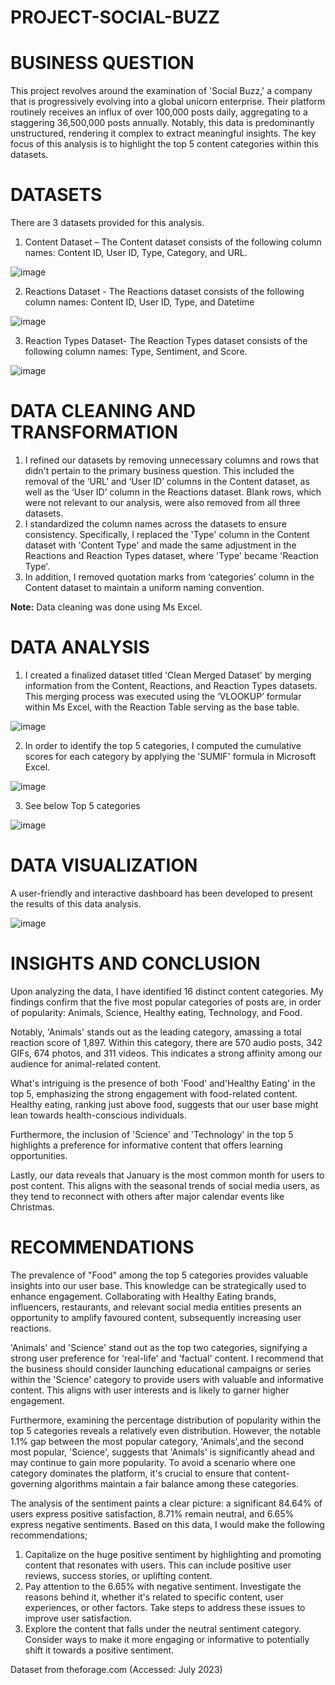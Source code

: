 # PROJECT-SOCIAL-BUZZ

# BUSINESS QUESTION

This project revolves around the examination of 'Social Buzz,' a company that is progressively evolving into a global unicorn enterprise. Their platform routinely receives an influx of over 100,000 posts daily, aggregating to a staggering 36,500,000 posts annually. Notably, this data is predominantly unstructured, rendering it complex to extract meaningful insights. The key focus of this analysis is to highlight the top 5 content categories within this datasets.

# DATASETS

There are 3 datasets provided for this analysis.
1.	Content Dataset – The Content dataset consists of the following column names: Content ID, User ID, Type, Category, and URL.
   
![image](https://github.com/Tanpepper29/PROJECT-SOCIAL-BUZZ/assets/137109080/22045082-7d24-4b27-b37a-21b05b58097b)

2.	Reactions Dataset - The Reactions dataset consists of the following column names: Content ID, User ID, Type, and Datetime

   ![image](https://github.com/Tanpepper29/PROJECT-SOCIAL-BUZZ/assets/137109080/0c6c8d33-476a-4b08-9d28-9b800ca6f7da)

3.	Reaction Types Dataset- The Reaction Types dataset consists of the following column names: Type, Sentiment, and Score.
   
   ![image](https://github.com/Tanpepper29/PROJECT-SOCIAL-BUZZ/assets/137109080/565bda9b-e455-42e5-9a03-8cd157441d43)
   
# DATA CLEANING AND TRANSFORMATION

1.	I refined our datasets by removing unnecessary columns and rows that didn't pertain to the primary business question. This included the removal of the ‘URL’ and ‘User ID’ columns in the Content dataset, as well as the ‘User ID’ column in the Reactions dataset. Blank rows, which were not relevant to our analysis, were also removed from all three datasets.
2.	I standardized the column names across the datasets to ensure consistency. Specifically, I replaced the 'Type' column in the Content dataset with 'Content Type' and made the same adjustment in the Reactions and Reaction Types dataset, where 'Type' became 'Reaction Type'. 
3.	In addition, I removed quotation marks from ‘categories’ column in the Content dataset to maintain a uniform naming convention.
   
   **Note:** Data cleaning was done using Ms Excel.

  # DATA ANALYSIS
1. I created a finalized dataset titled 'Clean Merged Dataset' by merging information from the Content, Reactions, and Reaction Types datasets. This merging process was executed using the ‘VLOOKUP’ formular within Ms Excel, with the Reaction Table serving as the base table.
   
![image](https://github.com/Tanpepper29/PROJECT-SOCIAL-BUZZ/assets/137109080/d5023c88-2cb8-4540-bdc8-b4ef409e4629)

2. In order to identify the top 5 categories, I computed the cumulative scores for each category by applying the 'SUMIF' formula in Microsoft Excel.
   
![image](https://github.com/Tanpepper29/PROJECT-SOCIAL-BUZZ/assets/137109080/8050706e-4478-41ac-8349-273fc559bebb)

3. See below Top 5 categories

![image](https://github.com/Tanpepper29/PROJECT-SOCIAL-BUZZ/assets/137109080/1450838b-23b8-461c-88ff-91ac680e9d0c)

# DATA VISUALIZATION
A user-friendly and interactive dashboard has been developed to present the results of this data analysis.

![image](https://github.com/Tanpepper29/PROJECT-SOCIAL-BUZZ/assets/137109080/7e68e580-7ac0-4bac-adbf-946d833c3e0f)

# INSIGHTS AND CONCLUSION
Upon analyzing the data, I have identified 16 distinct content categories. My findings confirm that the five most popular categories of posts are, in order of popularity: Animals, Science, Healthy eating, Technology, and Food.

Notably, 'Animals' stands out as the leading category, amassing a total reaction score of 1,897. Within this category, there are 570 audio posts, 342 GIFs, 674 photos, and 311 videos. This indicates a strong affinity among our audience for animal-related content.

What's intriguing is the presence of both 'Food' and'Healthy Eating' in the top 5, emphasizing the strong engagement with food-related content. Healthy eating, ranking just above food, suggests that our user base might lean towards health-conscious individuals.

Furthermore, the inclusion of 'Science' and 'Technology' in the top 5 highlights a preference for informative content that offers learning opportunities.

Lastly, our data reveals that January is the most common month for users to post content. This aligns with the seasonal trends of social media users, as they tend to reconnect with others after major calendar events like Christmas.

# RECOMMENDATIONS
The prevalence of "Food" among the top 5 categories provides valuable insights into our user base. This knowledge can be strategically used to enhance engagement. Collaborating with Healthy Eating brands, influencers, restaurants, and relevant social media entities presents an opportunity to amplify favoured content, subsequently increasing user reactions.

'Animals' and 'Science' stand out as the top two categories, signifying a strong user preference for 'real-life' and 'factual' content. I recommend that the business should consider launching educational campaigns or series within the 'Science' category to provide users with valuable and informative content. This aligns with user interests and is likely to garner higher engagement.

Furthermore, examining the percentage distribution of popularity within the top 5 categories reveals a relatively even distribution. However, the notable 1.1% gap between the most popular category, 'Animals',and the second most popular, 'Science', suggests that 'Animals' is significantly ahead and may continue to gain more popularity. To avoid a scenario where one category dominates the platform, it's crucial to ensure that content-governing algorithms maintain a fair balance among these categories.

The analysis of the sentiment paints a clear picture: a significant 84.64% of users express positive satisfaction, 8.71% remain neutral, and 6.65% express negative sentiments.
Based on this data, I would make the following recommendations;
1. Capitalize on the huge positive sentiment by highlighting and promoting content that resonates with users. This can include positive user reviews, success stories, or uplifting content.
2. Pay attention to the 6.65% with negative sentiment. Investigate the reasons behind it, whether it's related to specific content, user experiences, or other factors. Take steps to address these issues to improve user satisfaction.
3. Explore the content that falls under the neutral sentiment category. Consider ways to make it more engaging or informative to potentially shift it towards a positive sentiment.



Dataset from theforage.com (Accessed: July 2023)
